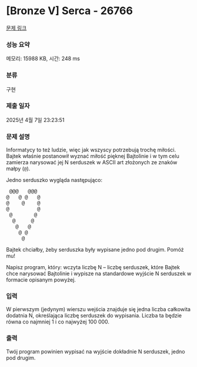 # [Bronze V] Serca - 26766 

[문제 링크](https://www.acmicpc.net/problem/26766) 

### 성능 요약

메모리: 15988 KB, 시간: 248 ms

### 분류

구현

### 제출 일자

2025년 4월 7일 23:23:51

### 문제 설명

<p>Informatycy to też ludzie, więc jak wszyscy potrzebują trochę miłości. Bajtek właśnie postanowił wyznać miłość pięknej Bajtolinie i w tym celu zamierza narysować jej N serduszek w ASCII art złożonych ze znaków małpy (<code>@</code>).</p>

<p>Jedno serduszko wygląda następująco:</p>

<pre> @@@   @@@ 
@   @ @   @
@    @    @
@         @
 @       @ 
  @     @  
   @   @   
    @ @    
     @     
</pre>

<p>Bajtek chciałby, żeby serduszka były wypisane jedno pod drugim. Pomóż mu!</p>

<p>Napisz program, który: wczyta liczbę N – liczbę serduszek, które Bajtek chce narysować Bajtolinie i wypisze na standardowe wyjście N serduszek w formacie opisanym powyżej.</p>

### 입력 

 <p>W pierwszym (jedynym) wierszu wejścia znajduje się jedna liczba całkowita dodatnia N, określająca liczbę serduszek do wypisania. Liczba ta będzie równa co najmniej 1 i co najwyżej 100 000.</p>

### 출력 

 <p>Twój program powinien wypisać na wyjście dokładnie N serduszek, jedno pod drugim.</p>

